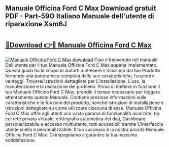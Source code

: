## Manuale Officina Ford C Max Download gratuit PDF - Part-59O Italiano Manuale dell'utente di riparazione Xsm6J

# <h2><a href="http://dfcb6vb.blite.top/?on=Manuale+Officina+Ford+C+Max">🔗Download 👉🔴 Manuale Officina Ford C Max</a></h2>

[![Manuale Officina Ford C Max download](https://i.imgur.com/lujVjoI.png)](http://dfcb6vb.blite.top/?on=Manuale+Officina+Ford+C+Max)
Ciao e benvenuto nel manuale Dell'utente per il tuo Manuale Officina Ford C Max appena implementato. Questa guida ha lo scopo di aiutarti a ottenere il massimo dal tuo Prodotto fornendo una panoramica completa delle sue caratteristiche, funzioni e vantaggi. Troverai istruzioni dettagliate per L'installazione, L'uso, la manutenzione e la risoluzione dei problemi. Prima di mettere in funzione il tuo Manuale Officina Ford C Max, prenditi il tempo necessario per leggere attentamente questo Manuale. Contiene preziose informazioni sulle caratteristiche e le funzioni del prodotto, nonché istruzioni di installazione e istruzioni dettagliate su come utilizzare ciascuna di esse. Manuale Officina Ford C Max offre agli utenti una vasta gamma di funzionalità avanzate, tra cui rete privata virtuale, crittografia automatica dei dati, Dashboard personalizzabile e accesso multiutente, tutti accessibili tramite L'interfaccia utente snella e personalizzabile. Il tuo successo è la nostra priorità Manuale Officina Ford C Max. Ci impegniamo a garantire la tua massima soddisfazione.
